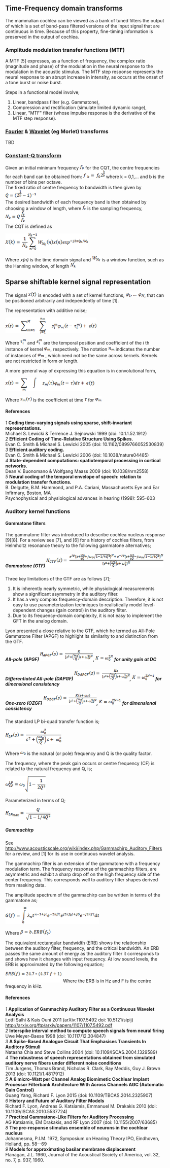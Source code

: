 ## Time-Frequency domain transforms

The mammalian cochlea can be viewed as a bank of tuned filters the output of which is a set of band-pass filtered versions of the input signal that are continuous in time. Because of this property, fine-timing information is preserved in the output of cochlea.  

### Amplitude modulation transfer functions (MTF)

A MTF [5] expresses, as a function of frequency, the complex ratio (magnitude and phase) of the modulation in the neural response to the modulation in the acoustic stimulus. The MTF step response represents the neural response to an abrupt increase in intensity, as occurs at the onset of a tone burst or noise burst.  

Steps in a functional model involve;  
  1. Linear, bandpass filter (e.g. Gammatone),  
  2. Compression and rectification (simulate limited dynamic range),  
  3. Linear, "MTF" filter (whose impulse response is the derivative of the MTF step response).  

### [Fourier](http://en.wikipedia.org/wiki/Fourier_transform) & [Wavelet](http://en.wikipedia.org/wiki/Wavelet) (eg Morlet) transforms

TBD

### [Constant-Q transform](http://en.wikipedia.org/wiki/Constant_Q_transform)

Given an initial minimum frequency <img src="Theory/images/f_0.png"> for the CQT, the centre frequencies for each band can be obtained from: <img src="Theory/images/f_k.png"> where k = 0,1,… and b is the number of bins per octave.  
The fixed ratio of centre frequency to bandwidth is then given by <img src="Theory/images/Q_cf.png">  
The desired bandwidth of each frequency band is then obtained by choosing a window of length, where <img src="Theory/images/f_s.png"> is the sampling frequency,  
<img src="Theory/images/N_k.png">  
The CQT is defined as

<img src="Theory/images/CQT.png">
 
Where _x(n)_ is the time domain signal and <img src="Theory/images/W_nk.png"> is a window function, such as the Hanning window, of length <img src="Theory/images/N_k_solo.png">

## Sparse shiftable kernel signal representation

The signal <img src="Theory/images/x(t).png"> is encoded with a set of kernel functions, <img src="Theory/images/kernel_range.png">, that can be positioned arbitrarily and independently of time [1].  

The representation with additive noise;

<img src="Theory/images/x(t)_equation.png">

Where <img src="Theory/images/tau_im.png"> and <img src="Theory/images/s_im.png"> are the temporal position and coefficient of the _i_ th instance of kernel <img src="Theory/images/phi_m.png">, respectively. The notation <img src="Theory/images/n_m.png"> indicates the number of instances of <img src="Theory/images/phi_m.png"> , which need not be the same across kernels. Kernels are not restricted in form or length.
 
A more general way of expressing this equation is in convolutional form,

<img src="Theory/images/x(t)_conv_form.png">
 
Where <img src="Theory/images/s_m(tau).png"> is the coefficient at time <img src="Theory/images/tau.png"> for <img src="Theory/images/phi_m.png"> 

#### References  
_1_ **Coding time-varying signals using sparse, shift-invariant representations.**  
Michael S. Lewicki & Terrence J. Sejnowski 1999 (doi: 10.1.1.52.1912)  
_2_ **Efficient Coding of Time-Relative Structure Using Spikes.**  
Evan C. Smith & Michael S. Lewicki 2005 (doi: 10.1162/0899766052530839)  
_3_ **Efficient auditory coding.**  
Evan C. Smith & Michael S. Lewicki 2006 (doi: 10.1038/nature04485)  
_4_ **State-dependent computations: spatiotemporal processing in cortical networks.**  
Dean V. Buonomano & Wolfgang Maass 2009 (doi: 10.1038/nrn2558)  
_5_ **Neural coding of the temporal envelope of speech: relation to modulation transfer functions.**  
B. Delgutte, B.M. Hammond, and P.A. Cariani, Massachusetts Eye and Ear Infirmary, Boston, MA  
Psychophysical and physiological advances in hearing (1998): 595-603  

### Auditory kernel functions

#### Gammatone filters
 
The gammatone filter was introduced to describe cochlea nucleus response [9][8]. For a review see [7], and [6] for a history of cochlea filters, from Helmholtz resonance theory to the following gammatone alternatives;  
 
##### Gammatone (GTF) <img src="Theory/images/GTF.png">
 
Three key limitations of the GTF are as follows [7];  
  1. It is inherently nearly symmetric, while physiological measurements show a significant asymmetry in the auditory filter.  
  2. It has a very complex frequency-domain description. Therefore, it is not easy to use parameterization techniques to realistically model level-dependent changes (gain control) in the auditory filter.  
  3. Due to its frequency-domain complexity, it is not easy to implement the GFT in the analog domain.

Lyon presented a close relative to the GTF, which he termed as All-Pole Gammatone Filter (APGF) to highlight its similarity to and distinction from the GTF.  
 
##### All-pole (APGF) <img src="Theory/images/APGF.png">, <img src="Theory/images/unity_gain.png"> for unity gain at DC
 
##### Differentiated All-pole (DAPGF) <img src="Theory/images/DAPGF.png">, <img src="Theory/images/consistency.png"> for dimensional consistency
 
##### One-zero (OZGF) <img src="Theory/images/OZGF.png">, <img src="Theory/images/consistency.png"> for dimensional consistency

The standard LP bi-quad transfer function is;
 
<img src="Theory/images/LP-biquad.png">

Where <img src="Theory/images/omega_0.png"> is the natural (or pole) frequency and Q is the quality factor.
 
The frequency, where the peak gain occurs or centre frequency (CF) is related to the natural frequency and Q, is;

<img src="Theory/images/omega_LP_CF.png">
 
Parameterized in terms of Q;
 
<img src="Theory/images/H_LP_max.png">

##### Gammachirp

See http://www.acousticscale.org/wiki/index.php/Gammachirp_Auditory_Filters for a review, and [1] for its use in continuous wavelet analysis.  

The gammachirp filter is an extension of the gammatone with a frequency modulation term. The frequency response of the gammachirp filters, are asymmetric and exhibit a sharp drop off on the high frequency side of the center frequency. This corresponds well to auditory filter shapes derived from masking data.

The amplitude spectrum of the gammachirp can be written in terms of the gammatone as;

<img src="Theory/images/gammachirp.png">
 
Where <img src="Theory/images/gammachirp_beta.png">
 
The [equivalent rectangular bandwidth](http://en.wikipedia.org/wiki/Equivalent_rectangular_bandwidth) (ERB) shows the relationship between the auditory filter, frequency, and the critical bandwidth. An ERB passes the same amount of energy as the auditory filter it corresponds to and shows how it changes with input frequency. At low sound levels, the ERB is approximated by the following equation;

<img src="Theory/images/ERB.png">  
Where the ERB is in Hz and F is the centre frequency in kHz.

#### References  
_1_ **Application of Gammachirp Auditory Filter as a Continuous Wavelet Analysis**  
Lotfi Salhi & Kais Ouni 2011 (arXiv:1107.5492 doi: 10.5121/sipij)  
http://arxiv.org/ftp/arxiv/papers/1107/1107.5492.pdf  
_2_ **Interspike interval method to compute speech signals from neural firing**  
Uwe Meyer-Baese 1998 (doi: 10.1117/12.304847)  
_3_ **A Spike-Based Analogue Circuit That Emphasises Transients In Auditory Stimuli**  
Natasha Chia and Steve Collins 2004 (doi: 10.1109/ISCAS.2004.1329589)  
_4_ **The robustness of speech representations obtained from simulated auditory nerve fibers under different noise conditions**  
Tim Jurgens, Thomas Brand, Nicholas R. Clark, Ray Meddis, Guy J. Brown 2013 (doi: 10.1121/1.4817912)  
_5_ **A 6 micro-Watt per Channel Analog Biomimetic Cochlear Implant Processor Filterbank Architecture With Across Channels AGC (Automatic Gain Control)**  
Guang Yang, Richard F. Lyon 2015 (doi: 10.1109/TBCAS.2014.2325907)  
_6_ **History and Future of Auditory Filter Models**  
Richard F. Lyon, Andreas G. Katsiamis, Emmanuel M. Drakakis 2010 (doi: 10.1109/ISCAS.2010.5537724)  
_7_ **Practical Gammatone-Like Filters for Auditory Processing**  
AG Katsiamis, EM Drakakis, and RF Lyon 2007 (doi: 10.1155/2007/63685)  
_8_ **The pre-response stimulus ensemble of neurons in the cochlear nucleus**  
Johannesma, P.I.M. 1972, Symposium on Hearing Theory IPO, Eindhoven, Holland, pp. 58--69  
_9_ **Models for approximating basilar membrane displacement**  
Flanagan, J.L. 1960, Journal of the Acoustical Society of America, vol. 32, no. 7, p. 937, 1960.  
